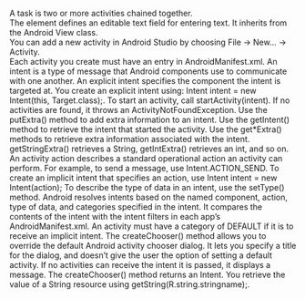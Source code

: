 A task is two or more activities chained together.											   
The <EditText> element defines an editable text field for entering text. It inherits from the Android View class.			   
You can add a new activity in Android Studio by choosing File → New... → Activity.							   
Each activity you create must have an entry in AndroidManifest.xml.
An intent is a type of message that Android components use to communicate with one another.
An explicit intent specifies the component the intent is targeted at. You create an explicit intent using: Intent intent = new Intent(this, Target.class);.
To start an activity, call startActivity(intent). If no activities are found, it throws an ActivityNotFoundException.
Use the putExtra() method to add extra information to an intent.
Use the getIntent() method to retrieve the intent that started the activity.
Use the get*Extra() methods to retrieve extra information associated with the intent.
getStringExtra() retrieves a String, getIntExtra() retrieves an int, and so on.
An activity action describes a standard operational action an activity can perform. For example, to send a message, use Intent.ACTION_SEND.
To create an implicit intent that specifies an action, use Intent intent = new Intent(action);
To describe the type of data in an intent, use the setType() method.
Android resolves intents based on the named component, action, type of data, and categories specified in the intent. It compares the contents of the intent with the intent filters in each app’s AndroidManifest.xml. An activity must have a category of DEFAULT if it is to receive an implicit intent.
The createChooser() method allows you to override the default Android activity chooser dialog. It lets you specify a title for the dialog, and doesn’t give the user the option of setting a default activity. If no activities can receive the intent it is passed, it displays a message. The createChooser() method returns an Intent.
You retrieve the value of a String resource using getString(R.string.stringname);.
